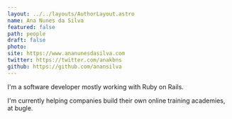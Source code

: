 ```yaml
---
layout: ../../layouts/AuthorLayout.astro
name: Ana Nunes da Silva
featured: false
path: people
draft: false
photo: 
site: https://www.ananunesdasilva.com
twitter: https://twitter.com/anakbns
github: https://github.com/anansilva
---
```


I'm a software developer mostly working with Ruby on Rails.

I'm currently helping companies build their own online training academies, at bugle.